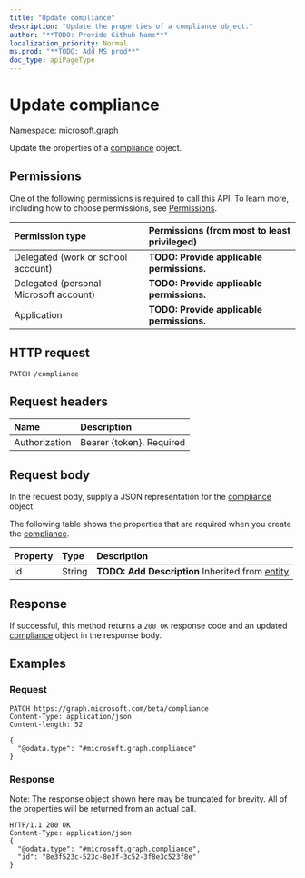 ```yaml
---
title: "Update compliance"
description: "Update the properties of a compliance object."
author: "**TODO: Provide Github Name**"
localization_priority: Normal
ms.prod: "**TODO: Add MS prod**"
doc_type: apiPageType
---
```


# Update compliance

Namespace: microsoft.graph

Update the properties of a [compliance](../resources/compliance.md) object.

## Permissions
One of the following permissions is required to call this API. To learn more, including how to choose permissions, see [Permissions](/concepts/permissions-reference.md).

|Permission type|Permissions (from most to least privileged)|
|:---|:---|
|Delegated (work or school account)|**TODO: Provide applicable permissions.**|
|Delegated (personal Microsoft account)|**TODO: Provide applicable permissions.**|
|Application|**TODO: Provide applicable permissions.**|

## HTTP request
<!-- {
  "blockType": "ignored"
}
-->
``` http
PATCH /compliance
```

## Request headers
|Name|Description|
|:---|:---|
|Authorization|Bearer {token}. Required|

## Request body
In the request body, supply a JSON representation for the [compliance](../resources/compliance.md) object.

The following table shows the properties that are required when you create the [compliance](../resources/compliance.md).

|Property|Type|Description|
|:---|:---|:---|
|id|String|**TODO: Add Description** Inherited from [entity](../resources/entity.md)|



## Response
If successful, this method returns a `200 OK` response code and an updated [compliance](../resources/compliance.md) object in the response body.

## Examples

### Request
<!-- {
  "blockType": "request",
  "name": "update_compliance"
}
-->
``` http
PATCH https://graph.microsoft.com/beta/compliance
Content-Type: application/json
Content-length: 52

{
  "@odata.type": "#microsoft.graph.compliance"
}
```

### Response
Note: The response object shown here may be truncated for brevity. All of the properties will be returned from an actual call.
<!-- {
  "blockType": "response",
  "truncated": true
}
-->
``` http
HTTP/1.1 200 OK
Content-Type: application/json
{
  "@odata.type": "#microsoft.graph.compliance",
  "id": "8e3f523c-523c-8e3f-3c52-3f8e3c523f8e"
}
```

